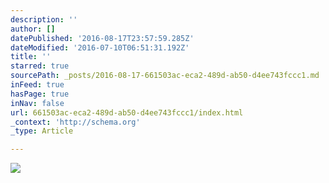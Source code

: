 ```yaml
---
description: ''
author: []
datePublished: '2016-08-17T23:57:59.285Z'
dateModified: '2016-07-10T06:51:31.192Z'
title: ''
starred: true
sourcePath: _posts/2016-08-17-661503ac-eca2-489d-ab50-d4ee743fccc1.md
inFeed: true
hasPage: true
inNav: false
url: 661503ac-eca2-489d-ab50-d4ee743fccc1/index.html
_context: 'http://schema.org'
_type: Article

---
```

![](https://the-grid-user-content.s3-us-west-2.amazonaws.com/4f108cbc-4360-44f8-a5b7-ced8b1a46265.jpg)